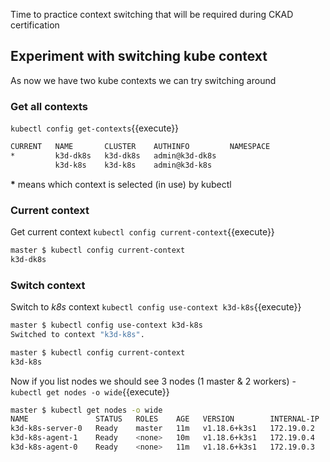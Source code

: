Time to practice context switching that will be required during CKAD certification 

## Experiment with switching kube context 

As now we have two kube contexts we can try switching around 

### Get all contexts

`kubectl config get-contexts`{{execute}} 

```bash
CURRENT   NAME       CLUSTER    AUTHINFO         NAMESPACE
*         k3d-dk8s   k3d-dk8s   admin@k3d-dk8s
          k3d-k8s    k3d-k8s    admin@k3d-k8s
```

**__*__** means which context is selected (in use) by kubectl 

### Current context 

Get current context `kubectl config current-context`{{execute}}

```bash
master $ kubectl config current-context
k3d-dk8s
``` 

### Switch context 

Switch to _k8s_ context `kubectl config use-context k3d-k8s`{{execute}}

```bash
master $ kubectl config use-context k3d-k8s
Switched to context "k3d-k8s".

master $ kubectl config current-context
k3d-k8s
```

Now if you list nodes we should see 3 nodes (1 master & 2 workers) - `kubectl get nodes -o wide`{{execute}}


```bash
master $ kubectl get nodes -o wide
NAME               STATUS   ROLES    AGE   VERSION        INTERNAL-IP   EXTERNAL-IP   OS-IMAGE   KERNEL-VERSION       CONTAINER-RUNTIME
k3d-k8s-server-0   Ready    master   11m   v1.18.6+k3s1   172.19.0.2    <none>        Unknown    4.15.0-109-generic   containerd://1.3.3-k3s2
k3d-k8s-agent-1    Ready    <none>   10m   v1.18.6+k3s1   172.19.0.4    <none>        Unknown    4.15.0-109-generic   containerd://1.3.3-k3s2
k3d-k8s-agent-0    Ready    <none>   11m   v1.18.6+k3s1   172.19.0.3    <none>        Unknown    4.15.0-109-generic   containerd://1.3.3-k3s2
```

